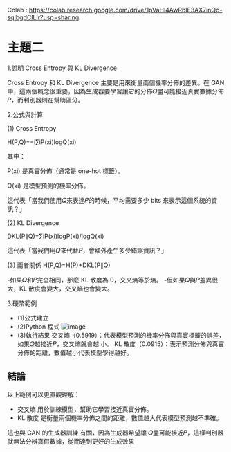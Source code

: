 Colab : https://colab.research.google.com/drive/1pVaHl4AwRblE3AX7inQo-sqIbgdClLIr?usp=sharing

# 主題二

1.說明 Cross Entropy 與 KL Divergence

Cross Entropy 和 KL Divergence 主要是用來衡量兩個機率分佈的差異。在 GAN中，這兩個概念很重要，因為生成器要學習讓它的分佈𝑄盡可能接近真實數據分佈𝑃，而判別器則在幫助區分。

2.公式與計算

(1) Cross Entropy

H(P,Q)=−i∑iP(xi)logQ(xi) 

其中：

P(xi)  是真實分佈（通常是 one-hot 標籤）。

Q(xi)  是模型預測的機率分佈。

這代表「當我們使用𝑄來表達𝑃的時候，平均需要多少 bits 來表示這個系統的資訊？」

(2) KL Divergence

DKL(P∥Q)=∑iP(xi)logP(xi)/​logQ(xi) 

這代表「當我們用𝑄來代替𝑃，會額外產生多少錯誤資訊？」

(3) 兩者關係  H(P,Q)=H(P)+DKL(P∥Q) 

-如果𝑄和𝑃完全相同，那麼 KL 散度為 0，交叉熵等於熵。 -但如果𝑄與𝑃差異很大，KL 散度會變大，交叉熵也會變大。


3.硬幣範例

- (1)公式建立
- (2)Python 程式
![image](https://github.com/user-attachments/assets/41be45cd-9efc-4478-bb90-334750d02191)
- (3)執行結果
 交叉熵（0.5919）：代表模型預測的機率分佈與真實標籤的誤差，如果𝑄越接近𝑃，交叉熵就會越 小。
 KL 散度（0.0915）：表示預測分佈與真實分佈的距離，數值越小代表模型學得越好。

## **結論**

以上範例可以更直觀理解：
- 交叉熵 用於訓練模型，幫助它學習接近真實分佈。
- KL 散度 是衡量兩個機率分佈之間的距離，數值越大代表模型預測越不準確。
  
這也與 GAN 的生成器訓練 有關，因為生成器希望讓 𝑄盡可能接近𝑃，這樣判別器就無法分辨真假數據，從而達到更好的生成效果
